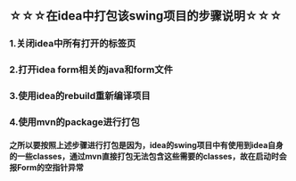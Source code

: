 
## ☆☆☆在idea中打包该swing项目的步骤说明☆☆☆

### 1.关闭idea中所有打开的标签页

### 2.打开idea form相关的java和form文件

### 3.使用idea的rebuild重新编译项目

### 4.使用mvn的package进行打包

#### 之所以要按照上述步骤进行打包是因为，idea的swing项目中有使用到idea自身的一些classes，通过mvn直接打包无法包含这些需要的classes，故在启动时会报Form的空指针异常
